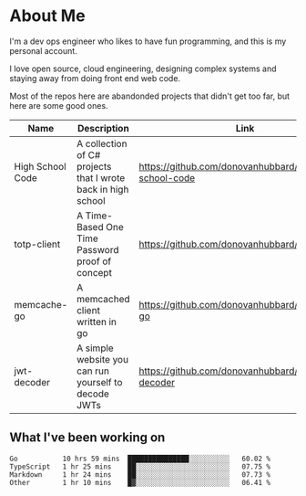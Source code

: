 # About Me

I'm a dev ops engineer who likes to have fun programming, and this is my personal account.

I love open source, cloud engineering, designing complex systems and staying away from doing front end web code.

Most of the repos here are abandonded projects that didn't get too far, but here are some good ones.

| Name       | Description           | Link  |
| ------------- |-------------| -----|
| High School Code | A collection of C# projects that I wrote back in high school | https://github.com/donovanhubbard/high-school-code |
| totp-client | A Time-Based One Time Password proof of concept | https://github.com/donovanhubbard/totp-client |
| memcache-go | A memcached client written in go | https://github.com/donovanhubbard/memcache-go |
| jwt-decoder | A simple website you can run yourself to decode JWTs | https://github.com/donovanhubbard/jwt-decoder |


## What I've been working on

<!--START_SECTION:waka-->

```text
Go           10 hrs 59 mins  ███████████████░░░░░░░░░░   60.02 %
TypeScript   1 hr 25 mins    ██░░░░░░░░░░░░░░░░░░░░░░░   07.75 %
Markdown     1 hr 24 mins    ██░░░░░░░░░░░░░░░░░░░░░░░   07.73 %
Other        1 hr 10 mins    █▓░░░░░░░░░░░░░░░░░░░░░░░   06.41 %
```

<!--END_SECTION:waka-->
